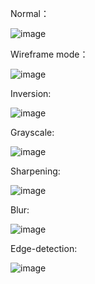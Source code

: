 Normal：

![image](https://github.com/yl-me/Notes-of-computer-graphics/blob/master/LearnOpenGL/4Advanced-OpenGL/5Framebuffers/1original/framebuffer.png)

Wireframe mode：

![image](https://github.com/yl-me/Notes-of-computer-graphics/blob/master/LearnOpenGL/4Advanced-OpenGL/5Framebuffers/1original/Wireframe%20mode.png)

Inversion:

![image](https://github.com/yl-me/Notes-of-computer-graphics/blob/master/LearnOpenGL/4Advanced-OpenGL/5Framebuffers/1original/Inversion.png)

Grayscale:

![image](https://github.com/yl-me/Notes-of-computer-graphics/blob/master/LearnOpenGL/4Advanced-OpenGL/5Framebuffers/1original/Grayscale.png)

Sharpening:

![image](https://github.com/yl-me/Notes-of-computer-graphics/blob/master/LearnOpenGL/4Advanced-OpenGL/5Framebuffers/1original/Sharpening.png)

Blur:

![image](https://github.com/yl-me/Notes-of-computer-graphics/blob/master/LearnOpenGL/4Advanced-OpenGL/5Framebuffers/1original/Blur.png)

Edge-detection:

![image](https://github.com/yl-me/Notes-of-computer-graphics/blob/master/LearnOpenGL/4Advanced-OpenGL/5Framebuffers/1original/Edge-detection.png)